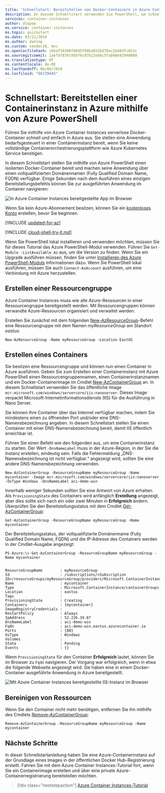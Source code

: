```yaml
---
title: 'Schnellstart: Bereitstellen von Docker-Containern in Azure Container Instances – PowerShell'
description: In diesem Schnellstart verwenden Sie PowerShell, um schnell eine containerbasierte Web-App bereitzustellen, die in einer isolierten Azure-Containerinstanz ausgeführt wird.
services: container-instances
author: dlepow
ms.service: container-instances
ms.topic: quickstart
ms.date: 03/21/2019
ms.author: danlep
ms.custom: seodec18, mvc
ms.openlocfilehash: c6baf10308f04d5f08ba651bd70ac2b48dfc013c
ms.sourcegitcommit: 1aefdf876c95bf6c07b12eb8c5fab98e92948000
ms.translationtype: HT
ms.contentlocale: de-DE
ms.lasthandoff: 06/06/2019
ms.locfileid: "66729445"
---
```

# <a name="quickstart-deploy-a-container-instance-in-azure-using-azure-powershell"></a>Schnellstart: Bereitstellen einer Containerinstanz in Azure mithilfe von Azure PowerShell

Führen Sie mithilfe von Azure Container Instances serverlose Docker-Container schnell und einfach in Azure aus. Sie stellen eine Anwendung bedarfsgesteuert in einer Containerinstanz bereit, wenn Sie keine vollständige Containerorchestrierungsplattform wie Azure Kubernetes Service benötigen.

In diesem Schnellstart stellen Sie mithilfe von Azure PowerShell einen isolierten Docker-Container bereit und machen seine Anwendung über einen vollqualifizierten Domänennamen (Fully Qualified Domain Name, FQDN) verfügbar. Einige Sekunden nach dem Ausführen eines einzigen Bereitstellungsbefehls können Sie zur ausgeführten Anwendung im Container navigieren:

![In Azure Container Instances bereitgestellte App im Browser][qs-powershell-01]

Wenn Sie kein Azure-Abonnement besitzen, können Sie ein [kostenloses Konto](https://azure.microsoft.com/free/) erstellen, bevor Sie beginnen.

[!INCLUDE [updated-for-az](../../includes/updated-for-az.md)]

[!INCLUDE [cloud-shell-try-it.md](../../includes/cloud-shell-try-it.md)]

Wenn Sie PowerShell lokal installieren und verwenden möchten, müssen Sie für dieses Tutorial das Azure PowerShell-Modul verwenden. Führen Sie `Get-Module -ListAvailable Az` aus, um die Version zu finden. Wenn Sie ein Upgrade ausführen müssen, finden Sie unter [Installieren des Azure PowerShell-Moduls](/powershell/azure/install-Az-ps) Informationen dazu. Wenn Sie PowerShell lokal ausführen, müssen Sie auch `Connect-AzAccount` ausführen, um eine Verbindung mit Azure herzustellen.

## <a name="create-a-resource-group"></a>Erstellen einer Ressourcengruppe

Azure Container Instances muss wie alle Azure-Ressourcen in einer Ressourcengruppe bereitgestellt werden. Mit Ressourcengruppen können verwandte Azure-Ressourcen organisiert und verwaltet werden.

Erstellen Sie zunächst mit dem folgenden [New-AzResourceGroup][New-AzResourceGroup]-Befehl eine Ressourcengruppe mit dem Namen *myResourceGroup* am Standort *eastus*:

 ```azurepowershell-interactive
New-AzResourceGroup -Name myResourceGroup -Location EastUS
```

## <a name="create-a-container"></a>Erstellen eines Containers

Sie besitzen eine Ressourcengruppe und können nun einen Container in Azure ausführen. Geben Sie zum Erstellen einer Containerinstanz mit Azure PowerShell einen Ressourcengruppennamen, einen Containerinstanznamen und ein Docker-Containerimage im Cmdlet [New-AzContainerGroup][New-AzContainerGroup] an. In diesem Schnellstart verwenden Sie das öffentliche Image `mcr.microsoft.com/windows/servercore/iis:nanoserver`. Dieses Image verpackt Microsoft-Internetinformationsdienste (IIS) für die Ausführung in Nano Server.

Sie können Ihre Container über das Internet verfügbar machen, indem Sie mindestens einen zu öffnenden Port und/oder eine DNS-Namensbezeichnung angeben. In diesem Schnellstart stellen Sie einen Container mit einer DNS-Namensbezeichnung bereit, damit IIS öffentlich erreichbar ist.

Führen Sie einen Befehl wie den folgenden aus, um eine Containerinstanz zu starten. Der Wert `-DnsNameLabel` muss in der Azure-Region, in der Sie die Instanz erstellen, eindeutig sein. Falls die Fehlermeldung „DNS-Namensbezeichnung ist nicht verfügbar.“ angezeigt wird, sollten Sie eine andere DNS-Namensbezeichnung verwenden.

 ```azurepowershell-interactive
New-AzContainerGroup -ResourceGroupName myResourceGroup -Name mycontainer -Image mcr.microsoft.com/windows/servercore/iis:nanoserver -OsType Windows -DnsNameLabel aci-demo-win
```

Innerhalb weniger Sekunden sollten Sie eine Antwort von Azure erhalten. Als `ProvisioningState` des Containers wird anfänglich **Erstellung** angezeigt, aber dies sollte sich nach ein oder zwei Minuten in **Erfolgreich** ändern. Überprüfen Sie den Bereitstellungsstatus mit dem Cmdlet [Get-AzContainerGroup][Get-AzContainerGroup]:

 ```azurepowershell-interactive
Get-AzContainerGroup -ResourceGroupName myResourceGroup -Name mycontainer
```

Der Bereitstellungsstatus, der vollqualifizierte Domänenname (Fully Qualified Domain Name, FQDN) und die IP-Adresse des Containers werden in der Cmdlet-Ausgabe angezeigt:

```console
PS Azure:\> Get-AzContainerGroup -ResourceGroupName myResourceGroup -Name mycontainer


ResourceGroupName        : myResourceGroup
Id                       : /subscriptions/<Subscription ID>/resourceGroups/myResourceGroup/providers/Microsoft.ContainerInstance/containerGroups/mycontainer
Name                     : mycontainer
Type                     : Microsoft.ContainerInstance/containerGroups
Location                 : eastus
Tags                     :
ProvisioningState        : Creating
Containers               : {mycontainer}
ImageRegistryCredentials :
RestartPolicy            : Always
IpAddress                : 52.226.19.87
DnsNameLabel             : aci-demo-win
Fqdn                     : aci-demo-win.eastus.azurecontainer.io
Ports                    : {80}
OsType                   : Windows
Volumes                  :
State                    : Pending
Events                   : {}
```

Wenn `ProvisioningState` für den Container **Erfolgreich** lautet, können Sie im Browser zu `Fqdn` navigieren. Der Vorgang war erfolgreich, wenn in etwa die folgende Webseite angezeigt wird. Sie haben eine in einem Docker-Container ausgeführte Anwendung in Azure bereitgestellt.

![Mit Azure Container Instances bereitgestellte IIS-Instanz im Browser][qs-powershell-01]

## <a name="clean-up-resources"></a>Bereinigen von Ressourcen

Wenn Sie den Container nicht mehr benötigen, entfernen Sie ihn mithilfe des Cmdlets [Remove-AzContainerGroup][Remove-AzContainerGroup]:

 ```azurepowershell-interactive
Remove-AzContainerGroup -ResourceGroupName myResourceGroup -Name mycontainer
```

## <a name="next-steps"></a>Nächste Schritte

In dieser Schnellstartanleitung haben Sie eine Azure-Containerinstanz auf der Grundlage eines Images in der öffentlichen Docker Hub-Registrierung erstellt. Fahren Sie mit dem Azure Container Instances-Tutorial fort, wenn Sie ein Containerimage erstellen und über eine private Azure-Containerregistrierung bereitstellen möchten.

> [!div class="nextstepaction"]
> [Azure Container Instances-Tutorial](./container-instances-tutorial-prepare-app.md)

<!-- IMAGES -->
[qs-powershell-01]: ./media/container-instances-quickstart-powershell/qs-powershell-01.png

<!-- LINKS -->
[New-AzResourceGroup]: /powershell/module/az.resources/new-Azresourcegroup
[New-AzContainerGroup]: /powershell/module/az.containerinstance/new-Azcontainergroup
[Get-AzContainerGroup]: /powershell/module/az.containerinstance/get-Azcontainergroup
[Remove-AzContainerGroup]: /powershell/module/az.containerinstance/remove-Azcontainergroup
